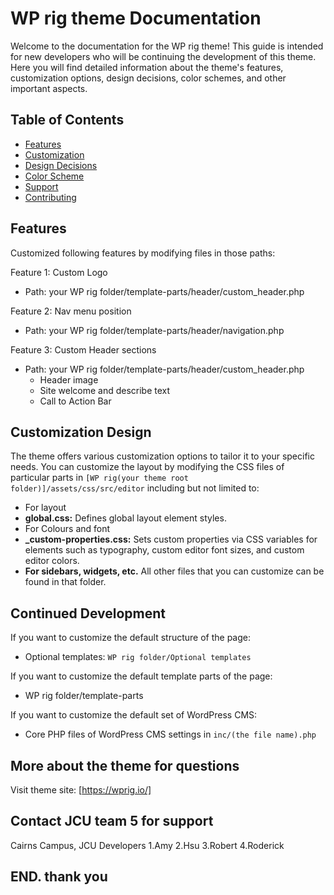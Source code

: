 
# WP rig theme Documentation

Welcome to the documentation for the WP rig theme! This guide is intended for new developers who will be continuing the development of this theme. Here you will find detailed information about the theme's features, customization options, design decisions, color schemes, and other important aspects.

## Table of Contents

- [Features](#features)
- [Customization](#customization)
- [Design Decisions](#design-decisions)
- [Color Scheme](#color-scheme)
- [Support](#support)
- [Contributing](#contributing)

## Features

Customized following features by modifying files in those paths:

Feature 1: Custom Logo
- Path: your WP rig folder/template-parts/header/custom_header.php

Feature 2: Nav menu position
- Path: your WP rig folder/template-parts/header/navigation.php

Feature 3: Custom Header sections
- Path: your WP rig folder/template-parts/header/custom_header.php
  - Header image
  - Site welcome and describe text
  - Call to Action Bar


## Customization Design

The theme offers various customization options to tailor it to your specific needs. You can customize the layout by modifying the CSS files of particular parts in `[WP rig(your theme root folder)]/assets/css/src/editor` including but not limited to:
- For layout
- **global.css:** Defines global layout element styles.
- For Colours and font
- **_custom-properties.css:** Sets custom properties via CSS variables for elements such as typography, custom editor font sizes, and custom editor colors.
- **For sidebars, widgets, etc.**
All other files that you can customize can be found in that folder.


## Continued Development

If you want to customize the default structure of the page:

- Optional templates: `WP rig folder/Optional templates`

If you want to customize the default template parts of the page:

- WP rig folder/template-parts

If you want to customize the default set of WordPress CMS:

- Core PHP files of WordPress CMS settings in `inc/(the file name).php`
## More about the theme for questions
Visit theme site:  [https://wprig.io/]

## Contact JCU team 5 for support
Cairns Campus, JCU 
Developers
1.Amy
2.Hsu
3.Robert
4.Roderick

## END. thank you
